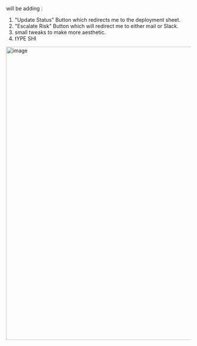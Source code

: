 will be adding :
   1. "Update Status" Button which redirects me to the deployment sheet.
   2. "Escalate Risk" Button which will redirect me to either mail or Slack.
   3. small tweaks to make more aesthetic.
   4. tYPE SHI

<img width="1600" height="800" alt="image" src="https://github.com/user-attachments/assets/7e9130d1-85e3-47c5-b869-303e126e3658" />

